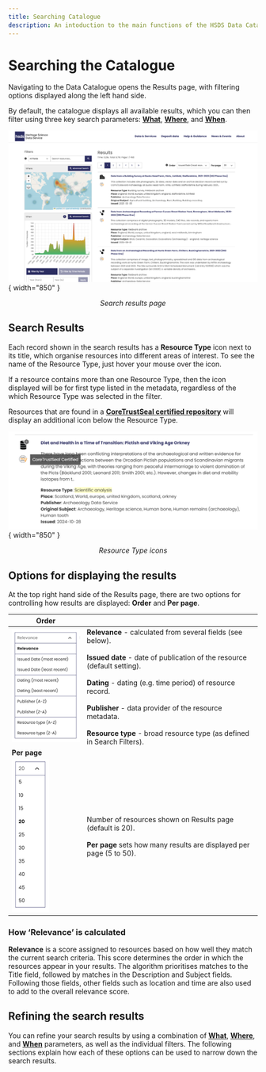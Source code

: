 ```yaml
---
title: Searching Catalogue
description: An intoduction to the main functions of the HSDS Data Catalogue
---
```


# Searching the Catalogue

Navigating to the Data Catalogue opens the Results page, with filtering options displayed along the left hand side. 

By default, the catalogue displays all available results, which you can then filter using three key search parameters: [**What**](Section-1_What_HSDS.md), [**Where**](Section-2_Where_HSDS.md), and [**When**](Section-3_When_HSDS.md).

![HSDS Data Catalogue search results page](assets/hsds_data-catalogue.png){ width="850" }
<p align=center><i>Search results page</i></p>

## Search Results

Each record shown in the search results has a **Resource Type** icon next to its title, which organise resources into different areas of interest. To see the name of the Resource Type, just hover your mouse over the icon. 

If a resource contains more than one Resource Type, then the icon displayed will be for first type listed in the metadata, regardless of the which Resource Type was selected in the filter. 

Resources that are found in a [**CoreTrustSeal certified repository**](https://www.coretrustseal.org/) will display an additional icon below the Resource Type.

![Set of icons that classify resource type](assets/HSDS_Resource-Type-icon.png){ width="850" }
<p align=center><i>Resource Type icons</i></p>

## Options for displaying the results
At the top right hand side of the Results page, there are two options for controlling how results are displayed: **Order** and **Per page**.

| Order |  |
| ------------- | ----------- |
| ![List of options which determine the display order](assets/HSDS_Order_options.png) | **Relevance** - calculated from several fields (see below).<Br><Br>**Issued date** - date of publication of the resource (default setting).<Br><Br>**Dating** - dating (e.g. time period) of resource record.<Br><Br>**Publisher** - data provider of the resource metadata.<Br><Br>**Resource type** - broad resource type (as defined in Search Filters).|
| **Per page** |  |
| ![Drop down menu of values for how many results are displayed on the page](assets/HSDS_Per_page.png) | Number of resources shown on Results page (default  is 20). <br><Br>**Per page** sets how many results are displayed per page (5 to 50). |

### How ‘Relevance’ is calculated

**Relevance** is a score assigned to resources based on how well they match the current search criteria. This score determines the order in which the resources appear in your results. The algorithm prioritises matches to the Title field, followed by matches in the Description and Subject fields. Following those fields, other fields such as location and time are also used to add to the overall relevance score. 

## Refining the search results
You can refine your search results by using a combination of [**What**](Section-1_What_HSDS.md), [**Where**](Section-2_Where_HSDS.md), and [**When**](Section-3_When_HSDS.md) parameters, as well as the individual filters. The following sections explain how each of these options can be used to narrow down the search results.